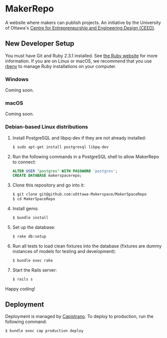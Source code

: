 # MakerRepo
A website where makers can publish projects. An initiative by the University of Ottawa's
[Centre for Entrepreneurship and Engineering Design (CEED)](https://engineering.uottawa.ca/CEED).

## New Developer Setup
You must have Git and Ruby 2.3.1 installed. See [the Ruby website](https://www.ruby-lang.org/) for more information.
If you are on Linux or macOS, we recommend that you use [rbenv](https://github.com/rbenv/rbenv) to manage Ruby installations on your computer.

### Windows
Coming soon.

### macOS
Coming soon.

### Debian-based Linux distributions
1. Install PostgreSQL and libpq-dev if they are not already installed:
   ```bash
   $ sudo apt-get install postgresql libpq-dev
   ```

2. Run the following commands in a PostgreSQL shell to allow MakerRepo to connect:
   ```SQL
   ALTER USER "postgres" WITH PASSWORD 'postgres';
   CREATE DATABASE makerspacerepo;
   ```

3. Clone this repository and go into it:
   ```bash
   $ git clone git@github.com:uOttawa-Makerspace/MakerSpaceRepo
   $ cd MakerSpaceRepo
   ```

4. Install gems:
   ```bash
   $ bundle install
   ```
   
5. Set up the database:
   ```bash
   $ rake db:setup
   ```
   
6. Run all tests to load clean fixtures into the database (fixtures are dummy instances of models for testing and development):
   ```bash
   $ bundle exec rake
   ```

7. Start the Rails server:
   ```bash
   $ rails s
   ```

Happy coding!

## Deployment
Deployment is managed by [Capistrano](https://github.com/capistrano/capistrano). To deploy to production, run the following command:
```bash
$ bundle exec cap production deploy
```